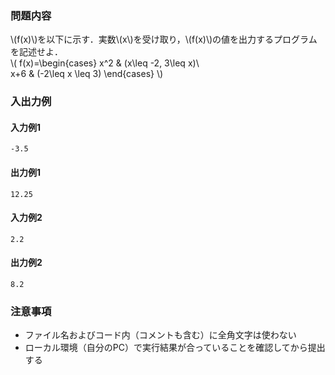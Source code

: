 ### 問題内容
\\(f(x)\\)を以下に示す．実数\\(x\\)を受け取り，\\(f(x)\\)の値を出力するプログラムを記述せよ．  
\\(
f(x)=\begin{cases}
x^2 & (x\leq -2, 3\leq x)\\\
x+6 & (-2\leq x \leq 3)
\end{cases}
\\)

### 入出力例
#### 入力例1
```
-3.5
```

#### 出力例1
```
12.25
```

#### 入力例2
```
2.2
```

#### 出力例2
```
8.2
```


### 注意事項

- ファイル名およびコード内（コメントも含む）に全角文字は使わない  
- ローカル環境（自分のPC）で実行結果が合っていることを確認してから提出する

